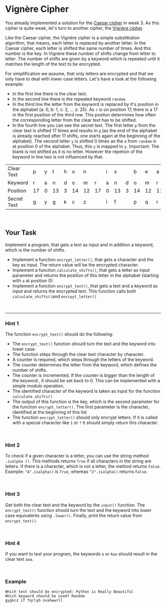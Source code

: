 # Vignère Cipher

You already implemented a solution for the [Caesar cipher](https://en.wikipedia.org/wiki/Caesar_cipher)
in week 3. As this cipher is quite weak, let's turn to another cipher, the
[Vignère cipher](https://en.wikipedia.org/wiki/Vigen%C3%A8re_cipher).

Like the Caesar cipher, the Vignère cipher is a simple substitiution algorithm,
that means, each letter is replaced by another letter. In the Caesar cipher, each
letter is shifted the same number of times. And this number is the key. In Vignère
these number of shifts change from letter to letter. The number of shifts are given
by a keyword which is repeated until it matches the length of the text to be encrypted.

For simplification we assume, that only letters are encrypted and that we only have
to deal with lower case letters. Let's have a look at the following example:

- In the first line there is the clear text.
- In the second line there is the repeated keyword `random`.
- In the third line the letter from the keyword is replaced by it's position in the
  alphabet (a: 0, b: 1, c: 2, ... z: 25). As `r` is on position 17, there is a 17 in
  the first position of the third row. This postion determines how often the corresponding
  letter from the clear text has to be shifted.
- In the fourth line you can see the secret text. The first letter `p` from the clear
  text is shifted 17 times and results in `g` (as the end of the alphabet is already
  reached after 11 shifts, one starts again at the beginning of the alphabet). The second
  letter `y` is shifted 0 times as the `a` from `random` is at position 0 of the alphabet.
  Thus, this `y` is mapped to `y`. Important: The blank is not shifted as it is no
  letter. However the repetion of the keyword in line two is not influenced by that.

|             |     |     |     |     |     |     |     |     |     |     |     |     |     |     |     |     |     |     |     |
| ----------- | --- | --- | --- | --- | --- | --- | --- | --- | --- | --- | --- | --- | --- | --- | --- | --- | --- | --- | --- |
| Clear Text  | p   | y   | t   | h   | o   | n   |     | i   | s   |     | b   | e   | a   | u   | t   | i   | f   | u   | l   |
| Keyword     | r   | a   | n   | d   | o   | m   | r   | a   | n   | d   | o   | m   | r   | a   | n   | d   | o   | m   | r   |
| Position    | 17  | 0   | 13  | 3   | 14  | 12  | 17  | 0   | 13  | 3   | 14  | 12  | 17  | 0   | 13  | 3   | 14  | 12  | 17  |
| Secret Text | g   | y   | g   | k   | c   | z   |     | i   | f   |     | p   | q   | r   | u   | g   | l   | t   | g   | c   |

<br/>

## Your Task

Implement a program, that gets a text as input and in addition a keyword, which is
the number of shifts.

- Implement a function `encrypt_letter()`, that gets a character and the key as input.
  The return value will be the encrypted character.
- Implement a function `calculate_shifts()`, that gets a letter as input parameter
  and returns the position of this letter in the alphabet (starting with `a` at position 0):
- Implement a function `encrypt_text()`, that gets a text and a keyword as input and
  returns the encrypted text. This function calls both `calculate_shifts()`and `encrpyt_letter()`

<br/>

---

### Hint 1

The function `encrypt_text()` should do the following:

- The `encrypt_text()` function should turn the text and the keyword into lower case.
- The function steps through the clear text character by character.
- A counter is required, which steps through the letters of the keyword.
- The counter determines the letter from the keyword, which defines the number of shifts.
- The counter is incremented. If the counter is bigger than the length of the keyword
  , it should be set back to 0. This can be implemented with a simple modulo operation.
- The identified character of the keyword is taken as input for the function `calculate_shifts()`
- The output of this function is the key, which is the second parameter for the function
  `encrypt_letter()`. The first parameter is the character, identified at the beginning of this list
- The function `encrypt_letter()` should only encrypt letters. If it is called with a special character like `1` or `?` it should simply return this character.

<br/>

### Hint 2

To check if a given character is a letter, you can use the string method `.isalpha ()`. This methods returns `True` if all characters in the string are letters. If there
is a character, which is not a letter, the method returns `False`. Example: `"A".isalpha()`
is `True`, whereas `"2".isalpha()` returns `False`.

<br/>

### Hint 3

Get both the clear text and the keyword by the `input()` function. The `encrypt_text()` function
should turn the text and the keyword into lower case equivalents using
`.lower()`. Finally, print the return value from `encrypt_text()`.

<br/>

### Hint 4

If you want to test your program, the keywords `a` or `Aaa` should result in the clear text `aaa`.

<br/>

### Example

    Which text should be encrypted: Python is Really Beautiful
    Which keyword should be used? Random
    gygkcz if fqrlyb nvahwwrll
